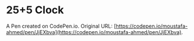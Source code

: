 # 25+5 Clock

A Pen created on CodePen.io. Original URL: [https://codepen.io/moustafa-ahmed/pen/JjEXbva](https://codepen.io/moustafa-ahmed/pen/JjEXbva).

